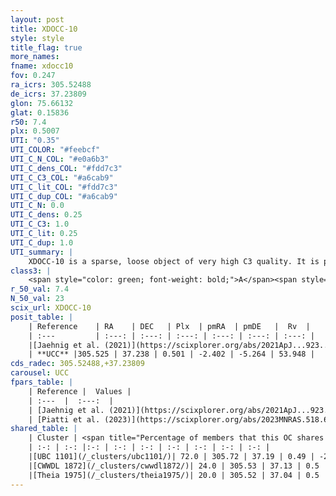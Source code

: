 ```yaml
---
layout: post
title: XDOCC-10
style: style
title_flag: true
more_names: 
fname: xdocc10
fov: 0.247
ra_icrs: 305.52488
de_icrs: 37.23809
glon: 75.66132
glat: 0.15836
r50: 7.4
plx: 0.5007
UTI: "0.35"
UTI_COLOR: "#feebcf"
UTI_C_N_COL: "#e0a6b3"
UTI_C_dens_COL: "#fdd7c3"
UTI_C_C3_COL: "#a6cab9"
UTI_C_lit_COL: "#fdd7c3"
UTI_C_dup_COL: "#a6cab9"
UTI_C_N: 0.0
UTI_C_dens: 0.25
UTI_C_C3: 1.0
UTI_C_lit: 0.25
UTI_C_dup: 1.0
UTI_summary: |
    XDOCC-10 is a sparse, loose object of very high C3 quality. It is poorly studied in the literature. This object shares a significant percentage of members with 3 later reported entries.<br><br><span style="color: #99180f; font-weight: bold;">Warning: </span>contains less than 25 stars with <i>P>0.5</i> estimated.
class3: |
    <span style="color: green; font-weight: bold;">A</span><span style="color: green; font-weight: bold;">A</span>
r_50_val: 7.4
N_50_val: 23
scix_url: XDOCC-10
posit_table: |
    | Reference    | RA    | DEC   | Plx  | pmRA  | pmDE   |  Rv  |
    | :---         | :---: | :---: | :---: | :---: | :---: | :---: |
    |[Jaehnig et al. (2021)](https://scixplorer.org/abs/2021ApJ...923..129J) | 305.421 | 37.292 | 0.508 | -2.387 | -5.234 | -- |
    | **UCC** |305.525 | 37.238 | 0.501 | -2.402 | -5.264 | 53.948 | 
cds_radec: 305.52488,+37.23809
carousel: UCC
fpars_table: |
    | Reference |  Values |
    | :---  |  :---:  |
    | [Jaehnig et al. (2021)](https://scixplorer.org/abs/2021ApJ...923..129J) | `Avmag=3.973, Dist=1994.89, logAge=7.364` |
    | [Piatti et al. (2023)](https://scixplorer.org/abs/2023MNRAS.518.6216P) | `Log(t)=8.85, [Fe/H]=0.4, Mass=655, binar_fr=0.29` |
shared_table: |
    | Cluster | <span title="Percentage of members that this OC shares with the ones listed">%</span>   | RA   | DEC   | Plx   | pmRA  | pmDE  | Rv | UTI |
    | :-: | :-: |:-: | :-: | :-: | :-: | :-: | :-: | :-: |
    |[UBC 1101](/_clusters/ubc1101/)| 72.0 | 305.72 | 37.19 | 0.49 | -2.38 | -5.32 | 46.61 |0.44 |
    |[CWWDL 1872](/_clusters/cwwdl1872/)| 24.0 | 305.53 | 37.13 | 0.5 | -2.43 | -5.33 | 53.95 |0.05 |
    |[Theia 1975](/_clusters/theia1975/)| 20.0 | 305.52 | 37.04 | 0.5 | -2.4 | -5.36 | 53.95 |0.13 |
---
```

